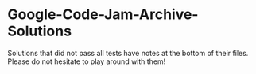 # Google-Code-Jam-Archive-Solutions

Solutions that did not pass all tests have notes at the bottom of their files. Please do not hesitate to play around with them!

